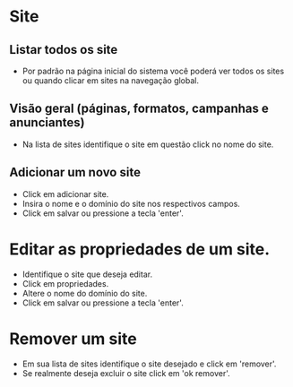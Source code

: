 # Site

## Listar todos os site
* Por padrão na página inicial do sistema você poderá ver todos os sites ou quando clicar em sites na navegação global.

## Visão geral (páginas, formatos, campanhas e anunciantes) 
* Na lista de sites identifique o site em questão click no nome do site.

## Adicionar um novo site
* Click em adicionar site.  
* Insira o nome e o domínio do site nos respectivos campos.
* Click em salvar ou pressione a tecla 'enter'.

# Editar as propriedades de um site.
* Identifique o site que deseja editar.
* Click em propriedades.  
* Altere o nome do domínio do site.  
* Click em salvar ou pressione a tecla 'enter'.

# Remover um site  
* Em sua lista de sites identifique o site desejado e click em 'remover'.  
* Se realmente deseja excluir o site click em 'ok remover'.